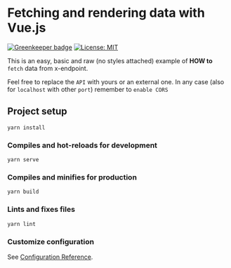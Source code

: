 # Fetching and rendering data with Vue.js

[![Greenkeeper badge](https://badges.greenkeeper.io/alpersonalwebsite/basic-vue-state-fetch.svg)](https://greenkeeper.io/)
[![License: MIT](https://img.shields.io/badge/License-MIT-brightgreen.svg)](https://opensource.org/licenses/MIT)

This is an easy, basic and raw (no styles attached) example of **HOW to** `fetch` data from x-endpoint.

Feel free to replace the `API` with yours or an external one. In any case (also for `localhost` with other `port`) remember to `enable CORS`

## Project setup
```
yarn install
```

### Compiles and hot-reloads for development
```
yarn serve
```

### Compiles and minifies for production
```
yarn build
```

### Lints and fixes files
```
yarn lint
```

### Customize configuration
See [Configuration Reference](https://cli.vuejs.org/config/).
